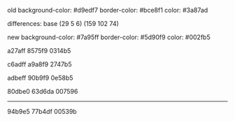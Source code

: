 old
  background-color: #d9edf7
  border-color: #bce8f1
  color: #3a87ad

differences:
base
(29 5 6)
(159 102 74)

new
  background-color: #7a95ff
  border-color: #5d90f9
  color: #002fb5

a27aff
8575f9
0314b5

c6adff
a9a8f9
2747b5

adbeff
90b9f9
0e58b5

80dbe0
63d6da
007596

***
94b9e5
77b4df
00539b

